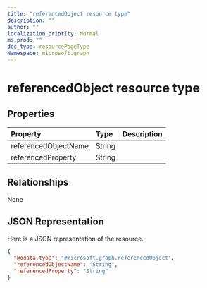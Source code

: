 ```yaml
---
title: "referencedObject resource type"
description: ""
author: ""
localization_priority: Normal
ms.prod: ""
doc_type: resourcePageType
Namespace: microsoft.graph
---
```



# referencedObject resource type



## Properties
|Property|Type|Description|
|:---|:---|:---|
|referencedObjectName|String||
|referencedProperty|String||

## Relationships
None

## JSON Representation
Here is a JSON representation of the resource.
<!-- {
  "blockType": "resource",
  "@odata.type": "microsoft.graph.referencedObject"
}
-->
``` json
{
  "@odata.type": "#microsoft.graph.referencedObject",
  "referencedObjectName": "String",
  "referencedProperty": "String"
}
```

